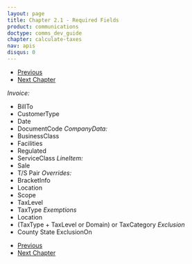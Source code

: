 ```yaml
---
layout: page
title: Chapter 2.1 - Required Fields
product: communications
doctype: comms_dev_guide
chapter: calculate-taxes
nav: apis
disqus: 0
---
```


<ul class="pager">
  <li class="previous"><a href="/communications/dev-guide/calculate-taxes/"><i class="glyphicon glyphicon-chevron-left"></i>Previous</a></li>
  <li class="next"><a href="/communications/dev-guide/commit-uncommit/"><i class="glyphicon glyphicon-chevron-right"></i>Next Chapter</a></li>
</ul>

*Invoice:* 
- BillTo
- CustomerType
- Date
- DocumentCode
*CompanyData:*
- BusinessClass
- Facilities
- Regulated
- ServiceClass
*LineItem:*
- Sale
- T/S Pair
*Overrides:*
- BracketInfo
- Location
- Scope
- TaxLevel
- TaxType
*Exemptions*
- Location
- (TaxType + TaxLevel or Domain) or TaxCategory
*Exclusion*
- County
State
ExclusionOn


<ul class="pager">
  <li class="previous"><a href="/communications/dev-guide/calculate-taxes/"><i class="glyphicon glyphicon-chevron-left"></i>Previous</a></li>
  <li class="next"><a href="/communications/dev-guide/commit-uncommit/"><i class="glyphicon glyphicon-chevron-right"></i>Next Chapter</a></li>
</ul>